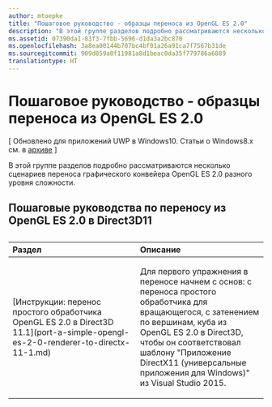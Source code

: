 ```yaml
---
author: mtoepke
title: "Пошаговое руководство - образцы переноса из OpenGL ES 2.0"
description: "В этой группе разделов подробно рассматриваются несколько сценариев переноса графического конвейера OpenGL ES 2.0 разного уровня сложности."
ms.assetid: 07390da1-83f3-7fbb-5696-d1da3a2bc870
ms.openlocfilehash: 3a8ea00144b707bc4bf01a26a91ca7f7567b31de
ms.sourcegitcommit: 909d859a0f11981a8d1beac0da35f779786a6889
translationtype: HT
---
```

# <a name="walkthrough-sample-ports-from-opengl-es-20"></a>Пошаговое руководство - образцы переноса из OpenGL ES 2.0


\[ Обновлено для приложений UWP в Windows10. Статьи о Windows8.x см. в [архиве](http://go.microsoft.com/fwlink/p/?linkid=619132) \]

В этой группе разделов подробно рассматриваются несколько сценариев переноса графического конвейера OpenGL ES 2.0 разного уровня сложности.

## <a name="opengl-es-20-to-direct3d-11-walkthroughs"></a>Пошаговые руководства по переносу из OpenGL ES 2.0 в Direct3D11

## 
<table>
<colgroup>
<col width="50%" />
<col width="50%" />
</colgroup>
<thead>
<tr class="header">
<th align="left">Раздел</th>
<th align="left">Описание</th>
</tr>
</thead>
<tbody>
<tr class="odd">
<td align="left"><p>[Инструкции: перенос простого обработчика OpenGL ES 2.0 в Direct3D 11.1](port-a-simple-opengl-es-2-0-renderer-to-directx-11-1.md)</p></td>
<td align="left"><p>Для первого упражнения в переносе начнем с основ: с переноса простого обработчика для вращающегося, с затенением по вершинам, куба из OpenGL ES 2.0 в Direct3D, чтобы он соответствовал шаблону "Приложение DirectX11 (универсальные приложения для Windows)" из Visual Studio 2015.</p></td>
</tr>
</tbody>
</table>

 

 

 




